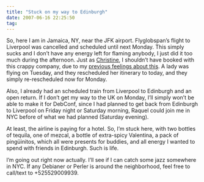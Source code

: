 ```yaml
---
title: "Stuck on my way to Edinburgh"
date: 2007-06-16 22:25:50
tag: 
---
```

<p>So, here I am in Jamaica, NY, near the JFK airport. Flyglobspan’s flight to Liverpool was cancelled and scheduled until next Monday. This simply sucks and I don’t have any energy left for flaming anybody, I just did it too much during the afternoon. Just as <a href="http://frisia.middle-earth.us/2007/06/10/and-straight-on-til-morning/" target="_blank">Christine</a>, I shouldn’t have booked with this crappy company, due to my <a href="http://www.damog.net/20070504/to-edinburgh/" target="_blank">previous feelings about this</a>. A lady was flying on Tuesday, and they rescheduled her itinerary to today, and they simply re-rescheduled now for Monday.</p>

<p>Also, I already had an scheduled train from Liverpool to Edinburgh and an open return. If I don’t get my way to the UK on Monday, I’ll simply won’t be able to make it for DebConf, since I had planned to get back from Edinburgh to Liverpool on Friday night or Saturday morning, Raquel could join me in NYC before of what we had planned (Saturday evening).</p>

<p>At least, the airline is paying for a hotel. So, I’m stuck here, with two bottles of tequila, one of mezcal, a bottle of extra-spicy Valentina, a pack of pingüinitos, which all were presents for buddies, and all energy I wanted to spend with friends in Edinburgh. Such is life.</p>

<p>I’m going out right now actually. I’ll see if I can catch some jazz somewhere in NYC. If any Debianer or Perler is around the neighborhood, feel free to call/text to +525529009939.</p>
